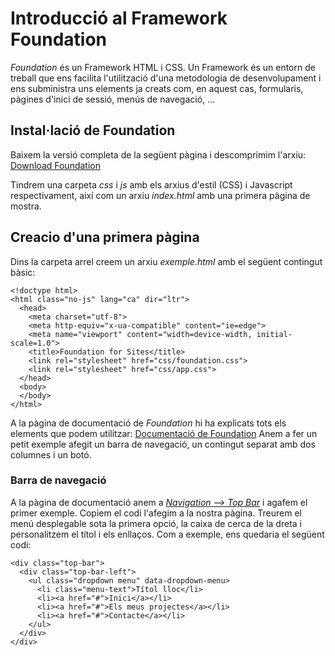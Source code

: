 # Introducció al Framework Foundation
*Foundation* és un Framework HTML i CSS. Un Framework és un entorn de treball que ens facilita l'utilització d'una metodologia de desenvolupament i ens subministra uns elements ja creats com, en aquest cas, formularis, pàgines d'inici de sessió, menús de navegació, ...

## Instal·lació de Foundation
Baixem la versió completa de la següent pàgina i descomprimim l'arxiu:
[Download Foundation](https://download.get.foundation/sites/download/)

Tindrem una carpeta *css* i *js* amb els arxius d'estil (CSS) i Javascript respectivament, així com un arxiu *index.html* amb una primera pàgina de mostra.

## Creacio d'una primera pàgina
Dins la carpeta arrel creem un arxiu *exemple.html* amb el següent contingut bàsic:

~~~
<!doctype html>
<html class="no-js" lang="ca" dir="ltr">
  <head>
    <meta charset="utf-8">
    <meta http-equiv="x-ua-compatible" content="ie=edge">
    <meta name="viewport" content="width=device-width, initial-scale=1.0">
    <title>Foundation for Sites</title>
    <link rel="stylesheet" href="css/foundation.css">
    <link rel="stylesheet" href="css/app.css">
  </head>
  <body>
  </body>
</html>
~~~

A la pàgina de documentació de *Foundation* hi ha explicats tots els elements que podem utilitzar: [Documentació de Foundation](https://get.foundation/sites/docs/) Anem a fer un petit exemple afegit un barra de navegació, un contingut separat amb dos columnes i un botó.

### Barra de navegació
A la pàgina de documentació anem a *[Navigation --> Top Bar](https://get.foundation/sites/docs/top-bar.html)* i agafem el primer exemple. Copiem el codi l'afegim a la nostra pàgina. Treurem el menú desplegable sota la primera opció, la caixa de cerca de la dreta i personalitzem el títol i els enllaços. Com a exemple, ens quedaria el següent codi:
~~~
<div class="top-bar">
  <div class="top-bar-left">
    <ul class="dropdown menu" data-dropdown-menu>
      <li class="menu-text">Títol lloc</li>
      <li><a href="#">Inici</a></li>
      <li><a href="#">Els meus projectes</a></li>
      <li><a href="#">Contacte</a></li>
    </ul>
  </div>
</div>
~~~
